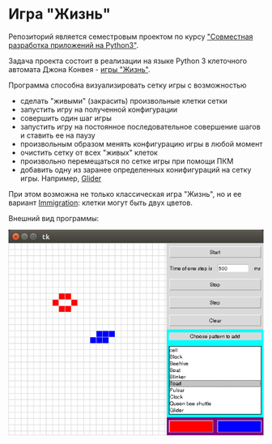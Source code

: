 # Игра "Жизнь"

Репозиторий является семестровым проектом по курсу ["Совместная разработка 
приложений на Python3"](http://uneex.org/LecturesCMC/PythonDevelopment2019).

Задача проекта состоит в реализации на языке Python 3 клеточного автомата
Джона Конвея - 
[игры "Жизнь"](https://ru.wikipedia.org/wiki/%D0%98%D0%B3%D1%80%D0%B0_%C2%AB%D0%96%D0%B8%D0%B7%D0%BD%D1%8C%C2%BB).

Программа способна визуализировать сетку игры с возможностью
* сделать "живыми" (закрасить) произвольные клетки сетки
* запустить игру на полученной конфигурации
* совершить один шаг игры
* запустить игру на постоянное последовательное совершение шагов и ставить ее
 на паузу
* произвольным образом менять конфигурацию игры в любой момент
* очистить сетку от всех "живых" клеток
* произвольно перемещаться по сетке игры при помощи ПКМ
* добавить одну из заранее определенных конифигураций на сетку игры. Например, 
  [Glider](https://ru.wikipedia.org/wiki/%D0%9F%D0%BB%D0%B0%D0%BD%D0%B5%D1%80_(%D0%BA%D0%BE%D0%BD%D1%84%D0%B8%D0%B3%D1%83%D1%80%D0%B0%D1%86%D0%B8%D1%8F_%D0%BA%D0%BB%D0%B5%D1%82%D0%BE%D1%87%D0%BD%D0%BE%D0%B3%D0%BE_%D0%B0%D0%B2%D1%82%D0%BE%D0%BC%D0%B0%D1%82%D0%B0))

При этом возможна не только классическая игра "Жизнь", но и ее вариант [Immigration](http://www.conwaylife.com/wiki/Immigration#Immigration): клетки могут быть двух цветов.

Внешний вид программы:

![Окно приложения](images/window.png)